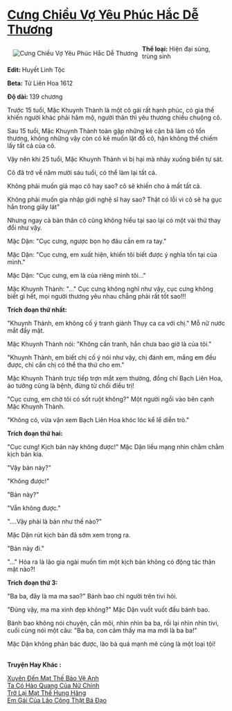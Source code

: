 <a href="https://utruyen.com/cung-chieu-vo-yeu-phuc-hac-de-thuong/15138/" title="Cưng Chiều Vợ Yêu Phúc Hắc Dễ Thương"><h1>Cưng Chiều Vợ Yêu Phúc Hắc Dễ Thương</h1></a><div style="display:table"><img align="right" style="float: left; padding: 10px;" src="https://utruyen.com/images/story/200x260/cung-chieu-vo-yeu-phuc-hac-de-thuong.jpg" alt="Cưng Chiều Vợ Yêu Phúc Hắc Dễ Thương"><b>Thể loại:</b> Hiện đại sủng, trùng sinh<p></p><b>Edit: </b>Huyết Linh Tộc<p></p><b>Beta:</b> Tử Liên Hoa 1612<p></p><b>Độ dài: </b>139 chương<p></p>Trước 15 tuổi, Mặc Khuynh Thành là một cô gái rất hạnh phúc, có gia thế khiến người khác phải hâm mộ, người thân thì yêu thương chiều chuộng cô.<p></p>Sau 15 tuổi, Mặc Khuynh Thành toàn gặp những kẻ cặn bã làm cô tổn thương, không những vậy còn có kẻ muốn lật đổ cô, hận không thể chiếm lấy tất cả của cô.<p></p>Vậy nên khi 25 tuổi, Mặc Khuynh Thành vì bị hại mà nhảy xuống biển tự sát.<p></p>Cô đã trở về năm mười sáu tuổi, có thể làm lại tất cả.<p></p>Không phải muốn giả mạo cô hay sao? cô sẽ khiến cho ả mất tất cả.<p></p>Không phải muốn gia nhập giới nghệ sĩ hay sao? Thật có lỗi vì cô sẽ hạ gục hắn trong giây lát"<p></p>Nhưng ngay cả bản thân cô cũng không hiểu tại sao lại có một vài thứ thay đổi như vậy.<p></p>Mặc Dận: "Cục cưng, ngược bọn họ đâu cần em ra tay."<p></p>Mặc Dận: "Cục cưng, em xuất hiện, khiến tôi biết được ý nghĩa tồn tại của mình."<p></p>Mặc Dận: "Cục cưng, em là của riêng mình tôi..."<p></p>Mặc Khuynh Thành: "..." Cục cưng không nghĩ như vậy, cục cưng không biết gì hết, mọi người thương yêu nhau chẳng phải rất tốt sao!!!<p></p><b>Trích đoạn thứ nhất:</b><p></p>"Khuynh Thành, em không cố ý tranh giành Thụy ca ca với chị." Mỗ nữ nước mắt đầy mặt.<p></p>Mặc Khuynh Thành nói: "Không cần tranh, hắn chưa bao giờ là của tôi."<p></p>"Khuynh Thành, em biết chị cố ý nói như vậy, chị đánh em, mắng em đều được, chỉ cần chị có thể tha thứ cho em." <p></p>Mặc Khuynh Thành trực tiếp trợn mắt xem thường, đồng chí Bạch Liên Hoa, ảo tưởng cũng là bệnh, đừng từ chối điều trị!<p></p>"Cục cưng, em chờ tôi có sốt ruột không?" Một người ngồi vào bên cạnh Mặc Khuynh Thành.<p></p>"Không có, vừa vặn xem Bạch Liên Hoa khóc lóc kể lể diễn trò."<p></p><b>Trích đoạn thứ hai:</b><p></p>"Cục cưng! Kịch bản này không được!" Mặc Dận liều mạng nhìn chằm chằm kịch bản kia.<p></p>"Vậy bản này?"<p></p>"Không được!"<p></p>"Bản này?"<p></p>"Vẫn không được."<p></p>"....Vậy phải là bản như thế nào?"<p></p>Mặc Dận rút kịch bản đã sớm xem trọng ra.<p></p>"Bản này đi."<p></p>"..." Hóa ra là lão gia ngài muốn tìm một kịch bản không có động tác thân mật nào?!<p></p><b>Trích đoạn thứ 3:</b><p></p>"Ba ba, đây là ma ma sao?" Bánh bao chỉ người trên tivi hỏi.<p></p>"Đúng vậy, ma ma xinh đẹp không?" Mặc Dận vuốt vuốt đầu bánh bao.<p></p>Bánh bao không nói chuyện, cắn môi, nhìn nhìn ba ba, rồi lại nhìn nhìn tivi, cuối cùng nói một câu: "Ba ba, con cảm thấy ma ma mới là ba ba!"<p></p>Mặc Dận không phản bác được, lão bà quá mạnh mẽ cũng là một loại tội!</div><p><br><b>Truyện Hay Khác :</b></p><a href="https://utruyen.com/xuyen-den-mat-the-bao-ve-anh/25265/" alt="Xuyên Đến Mạt Thế Bảo Vệ Anh">Xuyên Đến Mạt Thế Bảo Vệ Anh</a><br/><a href="https://www.flickr.com/photos/183745219@N08/48975155981/" alt="Ta Có Hào Quang Của Nữ Chính">Ta Có Hào Quang Của Nữ Chính</a><br/><a href="https://github.com/quanluxury/dammy/tree/master/truyenhay/18793/" alt="Trở Lại Mạt Thế Hung Hăng">Trở Lại Mạt Thế Hung Hăng</a><br/><a href="https://github.com/quanluxury/dammy/tree/master/truyenhay/19538/" alt="Em Gái Của Lão Công Thật Bá Đạo">Em Gái Của Lão Công Thật Bá Đạo</a><br/>